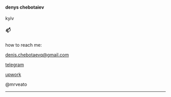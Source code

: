 #### denys chebotaiev
kyiv

##### 📫
how to reach me:

[denis.chebotaevq@gmail.com](mailto:denis.chebotaevq@gmail.com)

[telegram](https://t.me/mrveato)

[upwork](https://www.upwork.com/freelancers/mrveato)

@mrveato

* * *
